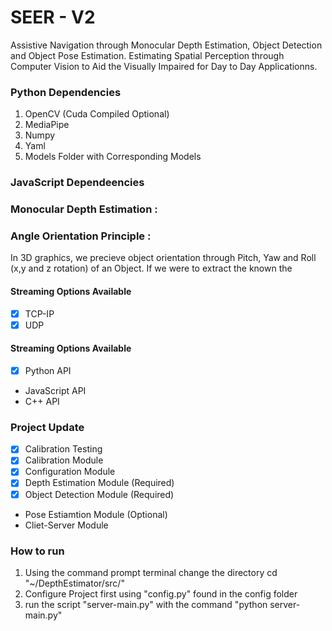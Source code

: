 # SEER - V2

 Assistive Navigation through Monocular Depth Estimation, Object Detection and Object Pose Estimation.
 Estimating Spatial Perception through Computer Vision to Aid the Visually Impaired for Day to Day Applicationns.


### Python Dependencies 
1. OpenCV (Cuda Compiled Optional)
2. MediaPipe 
3. Numpy 
4. Yaml
5. Models Folder with Corresponding Models


### JavaScript Dependeencies




### Monocular Depth Estimation : 

### Angle Orientation Principle : 
 In 3D graphics, we precieve object orientation through Pitch, Yaw and Roll (x,y and z rotation) of an Object. 
 If we were to extract the known the 


#### Streaming Options Available
- [x] TCP-IP
- [x] UDP

#### Streaming Options Available
- [x] Python API
-  JavaScript API
-  C++ API

### Project Update 
- [x] Calibration Testing
- [x] Calibration Module
- [x] Configuration Module
- [x] Depth Estimation Module (Required)
- [x] Object Detection Module (Required)
- Pose Estiamtion Module (Optional)
- Cliet-Server Module

### How to run 

1.  Using the command prompt terminal change the directory cd "~/DepthEstimator/src/"
2.  Configure Project first using "config.py" found in the config folder
3.  run the script "server-main.py" with the command "python server-main.py"

